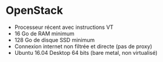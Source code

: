 # OpenStack

* Processeur récent avec instructions VT
* 16 Go de RAM minimum
* 128 Go de disque SSD minimum
* Connexion internet non filtrée et directe (pas de proxy)
* Ubuntu 16.04 Desktop 64 bits (bare metal, non virtualisé)
